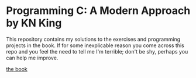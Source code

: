 # Programming C: A Modern Approach by KN King

This repository contains my solutions to the exercises and programming
projects in the book. If for some inexplicable reason you come across
this repo and you feel the need to tell me I'm terrible; don't be shy,
perhaps you can help me improve.

[the book](http://www.goodreads.com/book/show/187833.C_Programming)
